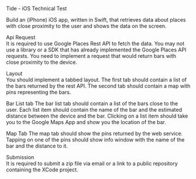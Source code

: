 Tide - iOS Technical Test
                        
Build an (iPhone) iOS app, written in Swift, that retrieves data about places with close proximity to the user and shows the data on the screen.
 
Api Request                
It is required to use Google Places Rest API to fetch the data. You may not use a library or a SDK that has already implemented the Google Places API requests. You need to implement a request that would return bars with close proximity to the device.
 
Layout                        
You should implement a tabbed layout. The first tab should contain a list of the bars returned by the rest API. The second tab should contain a map with pins representing the bars.
 
Bar List tab
The bar list tab should contain a list of the bars close to the user. Each list item should contain the name of the bar and the estimated distance between the device and the bar.
Clicking on a list item should take you to the Google Maps App and show you the location of the bar.
 
Map Tab
The map tab should show the pins returned by the web service. Tapping on one of the pins should show info window with the name of the bar and the distance to it.
 
Submission                                    
It is required to submit a zip file via email or a link to a public repository containing the XCode project. 
